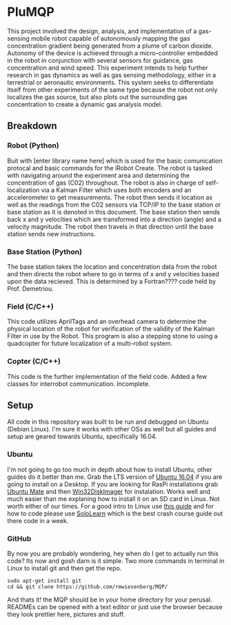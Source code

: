 # PluMQP
This project involved the design, analysis, and implementation of a gas-sensing mobile robot capable of autonomously mapping the gas concentration gradient being generated from a plume of carbon dioxide. Autonomy of the device is achieved through a micro-controller embedded in the robot in conjunction with several sensors for guidance, gas concentration and wind speed. This experiment intends to help further research in gas dynamics as well as gas sensing methodology, either in a terrestrial or aeronautic environments. This system seeks to differentiate itself from other experiments of the same type because the robot not only localizes the gas source, but also plots out the surrounding gas concentration to create a dynamic gas analysis model.

## Breakdown
### Robot (Python)
Buit with [enter library name here] which is used for the basic comunication protocal and basic commands for the iRobot Create. The robot is tasked with navigating around the experiment area and determining the concentration of gas (C02) throughout. The robot is also in charge of self-localization via a Kalman Filter which uses both encoders and an accelerometer to get measurements. The robot then sends it location as well as the readings from the C02 sensors via TCP/IP to the base station or base station as it is denoted in this document. The base station then sends back x and y velocities which are transformed into a direction (angle) and a velocity magnitude. The robot then travels in that direction until the base station sends new instructions.

### Base Station (Python)
The base station takes the location and concentration data from the robot and then directs the robot where to go in terms of x and y velocities based upon the data recieved. This is determined by a Fortran???? code held by Prof. Demetriou.

### Field (C/C++)
This code utilizes AprilTags and an overhead camera to determine the physical location of the robot for verification of the validity of the Kalman Filter in use by the Robot. This program is also a stepping stone to using a quadcopter for future localization of a multi-robot system.

### Copter (C/C++)
This code is the further implementation of the field code. Added a few classes for interrobot communication. Incomplete.

## Setup
All code in this repository was built to be run and debugged on Ubuntu (Debian Linux). I'm sure it works with other OSs as well but all guides and setup are geared towards Ubuntu, specifically 16.04.

### Ubuntu
I'm not going to go too much in depth about how to install Ubuntu, other guides do it better than me. Grab the LTS version of [Ubuntu 16.04](http://releases.ubuntu.com/16.04/) if you are going to install on a Desktop. If you are looking for RasPi installations grab [Ubuntu Mate](https://ubuntu-mate.org/download) and then [Win32DiskImager](https://sourceforge.net/projects/win32diskimager/) for instalation. Works well and much easier than me explaning how to install it on an SD card in Linux. Not worth either of our times. For a good intro to Linux use [this guide](http://ryanstutorials.net/linuxtutorial) and for how to code please use [SoloLearn](https://www.sololearn.com) which is the best crash course guide out there code in a week.

### GitHub
By now you are probably wondering, hey when do I get to actually run this code? Its now and gosh darn is it simple. Two more commands in terminal in Linux to install git and then get the repo.
~~~~
sudo apt-get install git
cd && git clone https://github.com/rmwiesenberg/MQP/
~~~~
And thats it! the MQP should be in your home directory for your perusal. READMEs can be opened with a text editor or just use the browser because they look prettier here, pictures and stuff.
